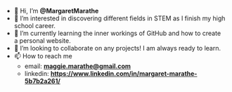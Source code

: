 - 👋 Hi, I’m **@MargaretMarathe**
- 👀 I’m interested in discovering different fields in STEM as I finish my high school career.
- 🌱 I’m currently learning the inner workings of GitHub and how to create a personal website.
- 💞️ I’m looking to collaborate on any projects! I am always ready to learn.
- 📫 How to reach me
  - email: **maggie.marathe@gmail.com**
  - linkedin: **https://www.linkedin.com/in/margaret-marathe-5b7b2a261/**

<!---
MargaretMarathe/MargaretMarathe is a ✨ special ✨ repository because its `README.md` (this file) appears on your GitHub profile.
You can click the Preview link to take a look at your changes.
--->
